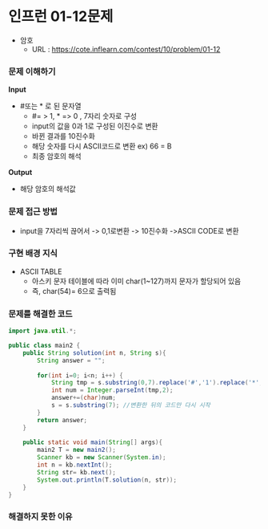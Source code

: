 # 인프런 01-12문제
- 암호
  - URL :  https://cote.inflearn.com/contest/10/problem/01-12

### 문제 이해하기

**Input**

 * #또는 * 로 된 문자열
    * #= > 1, * => 0 , 7자리 숫자로 구성
    * input의 값을 0과 1로 구성된 이진수로 변환
    * 바뀐 결과를 10진수화
    * 해당 숫자를 다시 ASCII코드로 변환 ex) 66 = B
    * 최종 암호의 해석

**Output**

* 해당 암호의 해석값

### 문제 접근 방법 

* input을 7자리씩 끊어서 -> 0,1로변환 -> 10진수화 ->ASCII CODE로 변환

### 구현 배경 지식

 * ASCII TABLE
   	* 아스키 문자 테이블에 따라 이미 char(1~127)까지 문자가 할당되어 있음
   	* 즉, char(54)= 6으로 출력됨

### 문제를 해결한 코드
```java
import java.util.*;

public class main2 {
	public String solution(int n, String s){
		String answer = "";
		
		for(int i=0; i<n; i++) {
			String tmp = s.substring(0,7).replace('#','1').replace('*','0');
			int num = Integer.parseInt(tmp,2);
			answer+=(char)num;
			s = s.substring(7); //변환한 뒤의 코드만 다시 시작
		}
		return answer;
	}
	
    public static void main(String[] args){
    	main2 T = new main2();
    	Scanner kb = new Scanner(System.in);
    	int n = kb.nextInt();
    	String str= kb.next();
    	System.out.println(T.solution(n, str));
    }
}
```

### 해결하지 못한 이유
